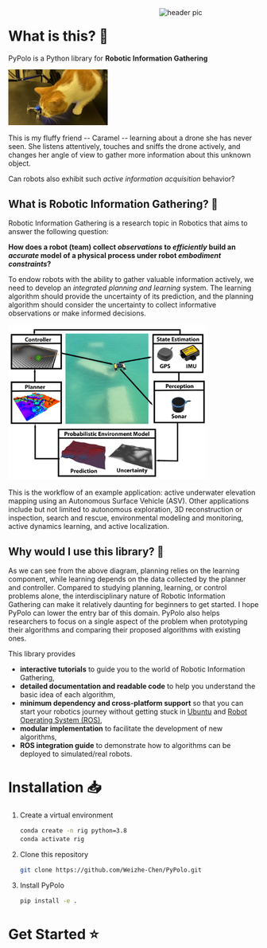 <img src="https://raw.githubusercontent.com/Weizhe-Chen/pypolo/main/logo.svg" align="right" width="200" alt="header pic"/>

# What is this? 🧐
PyPolo is a Python library for <b>Robotic Information Gathering</b>

<img src="./docs/images/caramel_gather_info.gif" width="200"/>

This is my fluffy friend -- Caramel -- learning about a drone she has never seen.
She listens attentively, touches and sniffs the drone actively, and changes her angle of view to gather more information about this unknown object.

Can robots also exhibit such *active information acquisition* behavior?

## What is Robotic Information Gathering? 🤖
Robotic Information Gathering is a research topic in Robotics that aims to answer the following question:

**How does a robot (team) collect *observations* to *efficiently* build an *accurate* model of a physical process under robot *embodiment constraints*?**

To endow robots with the ability to gather valuable information actively, we need to develop an *integrated planning and learning* system. The learning algorithm should provide the uncertainty of its prediction, and the planning algorithm should consider the uncertainty to collect informative observations or make informed decisions.

<img src="./docs/images/rig_framework.png" width="400"/>

This is the workflow of an example application: active underwater elevation mapping using an Autonomous Surface Vehicle (ASV).
Other applications include but not limited to autonomous exploration, 3D reconstruction or inspection, search and rescue, environmental modeling and monitoring, active dynamics learning, and active localization.

## Why would I use this library? 🤷
As we can see from the above diagram, planning relies on the learning component, while learning depends on the data collected by the planner and controller.
Compared to studying planning, learning, or control problems alone, the interdisciplinary nature of Robotic Information Gathering can make it relatively daunting for beginners to get started.
I hope PyPolo can lower the entry bar of this domain.
PyPolo also helps researchers to focus on a single aspect of the problem when prototyping their algorithms and comparing their proposed algorithms with existing ones. 

This library provides
* **interactive tutorials** to guide you to the world of Robotic Information Gathering,
* **detailed documentation and readable code** to help you understand the basic idea of each algorithm,
* **minimum dependency and cross-platform support** so that you can start your robotics journey without getting stuck in [Ubuntu](https://ubuntu.com/) and [Robot Operating System (ROS)](https://www.ros.org/),
* **modular implementation** to facilitate the development of new algorithms,
* **ROS integration guide** to demonstrate how to algorithms can be deployed to simulated/real robots.

# Installation 📥
1. Create a virtual environment
    ```bash
    conda create -n rig python=3.8
    conda activate rig
    ```
2. Clone this repository
    ```bash
    git clone https://github.com/Weizhe-Chen/PyPolo.git
    ```
3. Install PyPolo
    ```bash
    pip install -e .
    ```

# Get Started ⭐
